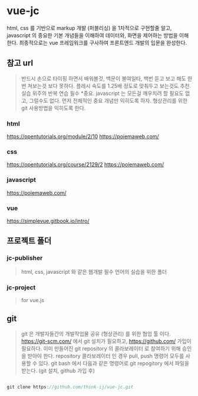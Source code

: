 # vue-jc
html, css 를 기반으로 markup 개발 (퍼블리싱) 을 1차적으로 구현할줄 알고,
javascript 의 중요한 기본 개념들을 이해하여 데이터와, 화면을 제어하는 방법을 이해한다.
최종적으로는 vue 프레임워크를 구사하여 프론트엔드 개발의 입문을 완성한다.

## 참고 url
> 반드시 손으로 타이핑 하면서 배워볼것, 백문이 불여일타, 백번 듣고 보고 해도 한번 쳐보는것 보다 못하다.
> 플레시 속도를 1.25배 정도로 맞춰두고 보는것도 추천.
> 실습 위주의 반복 연습 필수
> *중요. javascript 는 모든걸 깨우치려 할 필요도 없고, 그럴수도 없다. 먼저 전체적인 중요 개념만 익히도록 하자.
> 형상관리를 위한 git 사용방법을 익히도록 한다.

### html
https://opentutorials.org/module/2/10
https://poiemaweb.com/

### css
https://opentutorials.org/course/2129/2
https://poiemaweb.com/

### javascript
https://poiemaweb.com/

### vue
https://simplevue.gitbook.io/intro/


## 프로젝트 폴더
### jc-publisher
> html, css, javascript 와 같은 웹개발 필수 언어의 실습을 위한 폴더

### jc-project
> for vue.js


## git
> git 은 개발자들간의 개발작업물 공유 (형상관리) 를 위한 협업 툴 이다. https://git-scm.com/ 에서 git  설치가 필요하고, https://github.com/ 가입이 필요하다.
> 이미 만들어진 git repository 의 콜라보레이터 로 참여하기 위해 승인을 받아야 한다.
> repository 콜라보레이터 인 경우 pull, push 명령어 모두를 사용할 수 있다.
> git bash 에서 다음과 같은 명령어로 git repogitory 에서 파일을 받는다. (git 설치, github 가입 후)

```javascript

git clone https://github.com/think-ij/vue-jc.git

```
